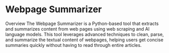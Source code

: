 # Webpage Summarizer
Overview
The Webpage Summarizer is a Python-based tool that extracts and summarizes content from web pages using web scraping and AI language models. This tool leverages advanced techniques to clean, parse, and summarize the textual content of webpages, helping users get concise summaries quickly without having to read through entire articles.

